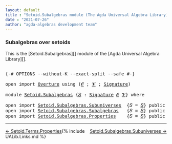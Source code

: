 ```yaml
---
layout: default
title : "Setoid.Subalgebras module (The Agda Universal Algebra Library)"
date : "2021-07-26"
author: "agda-algebras development team"
---
```


### <a id="subalgebra-setoid-types">Subalgebras over setoids</a>

This is the [Setoid.Subalgebras][] module of the [Agda Universal Algebra Library][].

<pre class="Agda">

<a id="326" class="Symbol">{-#</a> <a id="330" class="Keyword">OPTIONS</a> <a id="338" class="Pragma">--without-K</a> <a id="350" class="Pragma">--exact-split</a> <a id="364" class="Pragma">--safe</a> <a id="371" class="Symbol">#-}</a>

<a id="376" class="Keyword">open</a> <a id="381" class="Keyword">import</a> <a id="388" href="Overture.html" class="Module">Overture</a> <a id="397" class="Keyword">using</a> <a id="403" class="Symbol">(</a><a id="404" href="Overture.Signatures.html#648" class="Generalizable">𝓞</a> <a id="406" class="Symbol">;</a> <a id="408" href="Overture.Signatures.html#650" class="Generalizable">𝓥</a> <a id="410" class="Symbol">;</a> <a id="412" href="Overture.Signatures.html#3291" class="Function">Signature</a><a id="421" class="Symbol">)</a>

<a id="424" class="Keyword">module</a> <a id="431" href="Setoid.Subalgebras.html" class="Module">Setoid.Subalgebras</a> <a id="450" class="Symbol">{</a><a id="451" href="Setoid.Subalgebras.html#451" class="Bound">𝑆</a> <a id="453" class="Symbol">:</a> <a id="455" href="Overture.Signatures.html#3291" class="Function">Signature</a> <a id="465" href="Overture.Signatures.html#648" class="Generalizable">𝓞</a> <a id="467" href="Overture.Signatures.html#650" class="Generalizable">𝓥</a><a id="468" class="Symbol">}</a> <a id="470" class="Keyword">where</a>

<a id="477" class="Keyword">open</a> <a id="482" class="Keyword">import</a> <a id="489" href="Setoid.Subalgebras.Subuniverses.html" class="Module">Setoid.Subalgebras.Subuniverses</a>  <a id="522" class="Symbol">{</a><a id="523" class="Argument">𝑆</a> <a id="525" class="Symbol">=</a> <a id="527" href="Setoid.Subalgebras.html#451" class="Bound">𝑆</a><a id="528" class="Symbol">}</a> <a id="530" class="Keyword">public</a>
<a id="537" class="Keyword">open</a> <a id="542" class="Keyword">import</a> <a id="549" href="Setoid.Subalgebras.Subalgebras.html" class="Module">Setoid.Subalgebras.Subalgebras</a>   <a id="582" class="Symbol">{</a><a id="583" class="Argument">𝑆</a> <a id="585" class="Symbol">=</a> <a id="587" href="Setoid.Subalgebras.html#451" class="Bound">𝑆</a><a id="588" class="Symbol">}</a> <a id="590" class="Keyword">public</a>
<a id="597" class="Keyword">open</a> <a id="602" class="Keyword">import</a> <a id="609" href="Setoid.Subalgebras.Properties.html" class="Module">Setoid.Subalgebras.Properties</a>    <a id="642" class="Symbol">{</a><a id="643" class="Argument">𝑆</a> <a id="645" class="Symbol">=</a> <a id="647" href="Setoid.Subalgebras.html#451" class="Bound">𝑆</a><a id="648" class="Symbol">}</a> <a id="650" class="Keyword">public</a>
</pre>

---------------------------------

<span style="float:left;">[← Setoid.Terms.Properties](Setoid.Terms.Properties.html)</span>
<span style="float:right;">[Setoid.Subalgebras.Subuniverses →](Setoid.Subalgebras.Subuniverses.html)</span>

{% include UALib.Links.md %}
